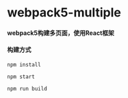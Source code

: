 # webpack5-multiple

#### webpack5构建多页面，使用React框架

#### 构建方式

```
npm install

npm start

npm run build
```
